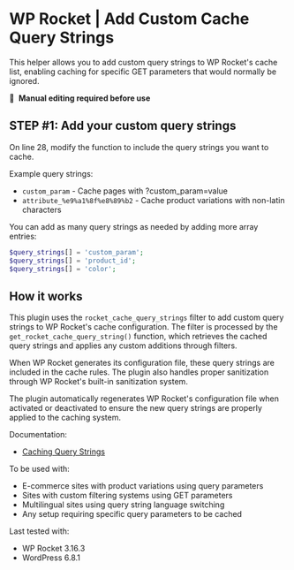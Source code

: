 # WP Rocket | Add Custom Cache Query Strings  
  
This helper allows you to add custom query strings to WP Rocket's cache list, enabling caching for specific GET parameters that would normally be ignored.  
  
📝&#160;&#160;**Manual editing required before use**  
  
## STEP #1: Add your custom query strings  
On line 28, modify the function to include the query strings you want to cache.  
  
Example query strings:  
- `custom_param` - Cache pages with ?custom_param=value  
- `attribute_%e9%a1%8f%e8%89%b2` - Cache product variations with non-latin characters   
  
You can add as many query strings as needed by adding more array entries:  
  
```php  
$query_strings[] = 'custom_param';  
$query_strings[] = 'product_id';  
$query_strings[] = 'color';  
```  
  
## How it works  
This plugin uses the `rocket_cache_query_strings` filter to add custom query strings to WP Rocket's cache configuration. The filter is processed by the `get_rocket_cache_query_string()` function, which retrieves the cached query strings and applies any custom additions through filters.  
  
When WP Rocket generates its configuration file, these query strings are included in the cache rules. The plugin also handles proper sanitization through WP Rocket's built-in sanitization system.  
  
The plugin automatically regenerates WP Rocket's configuration file when activated or deactivated to ensure the new query strings are properly applied to the caching system.  
  
Documentation:  
* [Caching Query Strings](https://docs.wp-rocket.me/article/971-caching-query-strings)  
  
To be used with:  
* E-commerce sites with product variations using query parameters  
* Sites with custom filtering systems using GET parameters    
* Multilingual sites using query string language switching  
* Any setup requiring specific query parameters to be cached  
  
Last tested with:  
* WP Rocket 3.16.3  
* WordPress 6.8.1